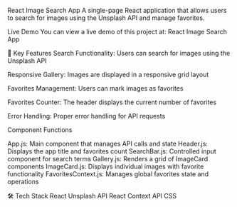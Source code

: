 React Image Search App
A single-page React application that allows users to search for images using the Unsplash API and manage favorites.

Live Demo
You can view a live demo of this project at: React Image Search App

🚀 Key Features
Search Functionality: Users can search for images using the Unsplash API

Responsive Gallery: Images are displayed in a responsive grid layout

Favorites Management: Users can mark images as favorites

Favorites Counter: The header displays the current number of favorites

Error Handling: Proper error handling for API requests

Component Functions

App.js: Main component that manages API calls and state
Header.js: Displays the app title and favorites count
SearchBar.js: Controlled input component for search terms
Gallery.js: Renders a grid of ImageCard components
ImageCard.js: Displays individual images with favorite functionality
FavoritesContext.js: Manages global favorites state and operations

🛠️ Tech Stack
React 
Unsplash API
React Context API
CSS
